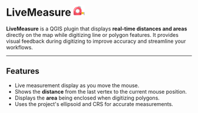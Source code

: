 # LiveMeasure <img src="icon.png" alt="LiveMeasure preview" width="30"/>

**LiveMeasure** is a QGIS plugin that displays **real-time distances and areas** directly on the map while digitizing line or polygon features. It provides visual feedback during digitizing to improve accuracy and streamline your workflows.

---

## Features

- Live measurement display as you move the mouse.
- Shows the **distance** from the last vertex to the current mouse position.
- Displays the **area** being enclosed when digitizing polygons.
- Uses the project's ellipsoid and CRS for accurate measurements.
